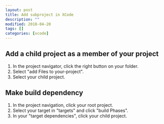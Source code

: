 ```yaml
---
layout: post
title: Add subproject in XCode
description: ""
modified: 2018-04-20
tags: []
categories: [xcode]
---
```


## Add a child project as a member of your project

1. In the project navigator, click the right button on your folder.
2. Select "add Files to your-project".
3. Select your child project.

## Make build dependency
1. In the project navigation, click your root project.
2. Select your target in "targets" and click "build Phases".
3. In your "target dependencies", click your child project.
